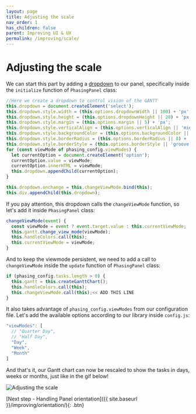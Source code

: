 ```yaml
---
layout: page
title: Adjusting the scale
nav_order: 1
has_children: false
parent: Improving UI & UX
permalink: /improving/scale/
---
```


# Adjusting the scale

We can start this part by adding a [dropdown](https://developer.mozilla.org/pt-BR/docs/Web/HTML/Element/select) to our panel, specifically inside the `initialize` function of `PhasingPanel` class:

```js
//Here we create a dropdown to control vision of the GANTT
this.dropdown = document.createElement('select');
this.dropdown.style.width = (this.options.dropdownWidth || 100) + 'px';
this.dropdown.style.height = (this.options.dropdownHeight || 28) + 'px';
this.dropdown.style.margin = (this.options.margin || 5) + 'px';
this.dropdown.style.verticalAlign = (this.options.verticalAlign || 'middle');
this.dropdown.style.backgroundColor = (this.options.backgroundColor || 'white');
this.dropdown.style.borderRadius = (this.options.borderRadius || 8) + 'px';
this.dropdown.style.borderStyle = (this.options.borderStyle || 'groove');
for (const viewMode of phasing_config.viewModes) {
  let currentOption = document.createElement('option');
  currentOption.value = viewMode;
  currentOption.innerHTML = viewMode;
  this.dropdown.appendChild(currentOption);
}

this.dropdown.onchange = this.changeViewMode.bind(this);
this.div.appendChild(this.dropdown);
```

If you pay attention, this dropdown calls the `changeViewMode` function, so let's add it inside `PhasingPanel` class:

```js
changeViewMode(event) {
  const viewMode = event ? event.target.value : this.currentViewMode;
  this.gantt.change_view_mode(viewMode);
  this.handleColors.call(this);
  this.currentViewMode = viewMode;
}
```

And to keep the viewmode persistent, we need to add a call to `changeViewMode` inside the `update` function of `PhasingPanel` class:

```js
if (phasing_config.tasks.length > 0) {
  this.gantt = this.createGanttChart();
  this.handleColors.call(this); 
  this.changeViewMode.call(this);<< ADD THIS LINE
}
```

It also takes advantage of `phasing_config.viewModes` from our configuration file. Let's add the available options according to our library inside `config.js`:

```js
"viewModes": [
  // "Quarter Day",
  // "Half Day",
  "Day",
  "Week",
  "Month"
]
```

And that's it, our Gantt chart can now be rescaled to show the tasks in days, weeks or months, just like in the gif below!

![Adjusting the scale](../../assets/images/viewmodes.gif)

[Next step - Handling Panel orientation]({{ site.baseurl }}/improving/orientation/){: .btn}